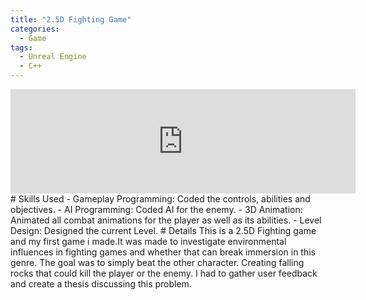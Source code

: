 ```yaml
---
title: "2.5D Fighting Game"
categories:
  - Game
tags:
  - Unreal Engine
  - C++
---
```

<iframe frameborder="0" src="https://itch.io/embed/1141188" width="552" height="167"><a href="https://kayofways.itch.io/25d-fighting-game">2.5DFightingGame by KayOfWays</a></iframe>
# Skills Used
- Gameplay Programming: Coded the controls, abilities and objectives.
- AI Programming: Coded AI for the enemy.
- 3D Animation: Animated all combat animations for the player as well as its abilities.
- Level Design: Designed the current Level.
# Details
This is a 2.5D Fighting game and my first game i made.It was made to investigate environmental influences in fighting games and whether that can break immersion in this genre. 
The goal was to simply beat the other character. Creating falling rocks that could kill the player or the enemy. I had to gather user feedback and create a thesis discussing this problem.
